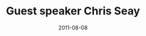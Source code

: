 ---
layout: music 
title: "Guest speaker Chris Seay"
series: "Jesus: The Greatest Show on Earth"
date: 2011-08-08 
description: "We will be wrapping up our series on what made Jesus the “Greatest Show on Earth” with guest speaker Chris Seay."
audio: "http://www.crossroads.net/players/media/hq/greatestshow08.mp3"
audio-duration: "32:35"
src: "http://www.crossroads.net/players/media/mediumHz/JesusGreatestShow_190x110.jpg"
---